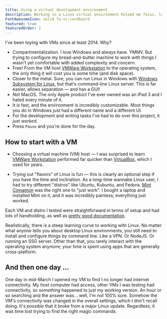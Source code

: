 ```yaml
---
title: Using a virtual development environment
description: Working in a Linux virtual environment helped me focus, learn, and detach from my everyday Windows environment.
FontAwesomeIcon: solid fa-vr-cardboard
featured: true
featuredOrder: 2
---
```


I've been toying with VMs since at least 2014. Why?

- Compartmentalization. I love Windows and always have. YMMV. But trying to configure my bread-and-butter machine to work with things I wasn't yet comfortable with added complexity and concern.
- Free! From the VM host [VMWare Workstation](https://www.vmware.com/products/desktop-hypervisor/workstation-and-fusion) to the operating system, the only thing it will cost you is some time (and disk space).
- Closer to the metal. Sure, you can run Linux in Windows with [Windows Subsystem for Linux](https://learn.microsoft.com/en-us/windows/wsl/about), but that's command-line Linux server. This is far easier, allows separation &mdash; and has a GUI!
- *Not* MacOS. The only Apple product I've ever owned was an iPad 3 and I hated every minute of it.
- It *is* fast, and the environment is incredibly customizable. Most things you do in Windows just had a different name and a different UI.
- For the development and writing tasks I've had to do over this project, it *just worked*.
- Press `Pause` and you're done for the day.

## How to start with a VM

- Choosing a virtual machine (VM) host &mdash; I was surprised to learn [VMWare Workstation](https://www.vmware.com/products/desktop-hypervisor/workstation-and-fusion) performed far quicker than [VirtualBox](https://www.virtualbox.org/), which I used for years.

- Trying out "flavors" of Linux is fun &mdash; this is clearly an optional step if you have the time and inclination. As a long-time wannabe Linux user, I had to try different "distros" like Ubuntu, Kubuntu, and Fedora. [Mint Cinnamon](https://linuxmint.com/edition.php?id=302) was the right one to "just work". I bought a laptop and installed Mint on it, and it was incredibly painless; everything just worked.

Each VM and distro I tested were straightforward in terms of setup and had lots of handholding, as well as [pretty good documentation](https://linuxmint.com/documentation.php).

Realistically, there is a steep learning curve to working with Linux. No matter what anyone tells you about desktop Linux environments, you still need to install and configure things by command line. Like a VPN. Or NodeJS. Or running an SSG server. Other than that, you rarely interact with the operating system anymore; your time is spent using apps that are generally cross-platform.

## And then one day &hellip;

One day in mid-March I opened my VM to find I no longer had internet connectivity. My host computer had access, other VMs I was testing had connectivity, so *something* happened to just my working version. An hour or so searching and the answer was&hellip; well, I'm not 100% sure. Somehow the VM's connectivity was changed in the overall settings, which I dnn't recall doing. It's *possible* that it broke from a major Linux update. Regardless, it was time lost trying to find the right magic commands.
